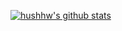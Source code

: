 [![hushhw's github stats](https://github-readme-stats.vercel.app/api?username=hushhw&show_icons=true&theme=merko)](https://github.com/anuraghazra/github-readme-stats)

<!--
**hushhw/hushhw** is a ✨ _special_ ✨ repository because its `README.md` (this file) appears on your GitHub profile.

Here are some ideas to get you started:

- 🔭 I’m currently working on ...
- 🌱 I’m currently learning ...
- 👯 I’m looking to collaborate on ...
- 🤔 I’m looking for help with ...
- 💬 Ask me about ...
- 📫 How to reach me: ...
- 😄 Pronouns: ...
- ⚡ Fun fact: ...
-->
